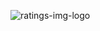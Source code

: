 ![ratings-img-logo](https://github.com/user-attachments/assets/95c2d442-d995-450f-802e-234bf987a5e2)
